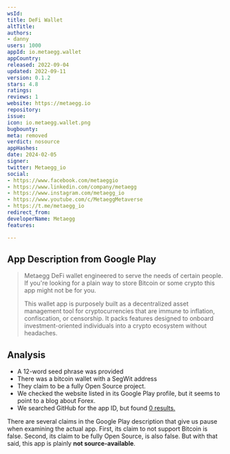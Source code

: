 ```yaml
---
wsId: 
title: DeFi Wallet
altTitle: 
authors:
- danny
users: 1000
appId: io.metaegg.wallet
appCountry: 
released: 2022-09-04
updated: 2022-09-11
version: 0.1.2
stars: 4.8
ratings: 
reviews: 1
website: https://metaegg.io
repository: 
issue: 
icon: io.metaegg.wallet.png
bugbounty: 
meta: removed
verdict: nosource
appHashes: 
date: 2024-02-05
signer: 
twitter: Metaegg_io
social:
- https://www.facebook.com/metaeggio
- https://www.linkedin.com/company/metaegg
- https://www.instagram.com/metaegg_io
- https://www.youtube.com/c/MetaeggMetaverse
- https://t.me/metaegg_io
redirect_from: 
developerName: Metaegg
features: 

---
```


## App Description from Google Play

> Metaegg DeFi wallet engineered to serve the needs of certain people. If you're looking for a plain way to store Bitcoin or some crypto this app might not be for you.
>
> This wallet app is purposely built as a decentralized asset management tool for cryptocurrencies that are immune to inflation, confiscation, or censorship. It packs features designed to onboard investment-oriented individuals into a crypto ecosystem without headaches.

## Analysis 

- A 12-word seed phrase was provided
- There was a bitcoin wallet with a SegWit address
- They claim to be a fully Open Source project. 
- We checked the website listed in its Google Play profile, but it seems to point to a blog about Forex. 
- We searched GitHub for the app ID, but found [0 results.](https://github.com/search?q=io.metaegg.wallet&type=code)

There are several claims in the Google Play description that give us pause when examining the actual app. First, its claim to not support Bitcoin is false. Second, its claim to be fully Open Source, is also false. But with that said, this app is plainly **not source-available**.
